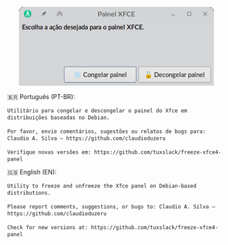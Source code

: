 
<p align="center">

  <img src="https://github.com/tuxslack/freeze-xfce4-panel/blob/bc44dea4d7bcea5d9c7452b4a3d2c2352d358196/usr/share/doc/freeze-xfce4-panel/freeze-xfce4-panel.png?raw=true" alt="freeze-xfce4-panel" />

</p>

🇧🇷 Português (PT-BR):

    Utilitário para congelar e descongelar o painel do Xfce em distribuições baseadas no Debian.

    Por favor, envie comentários, sugestões ou relatos de bugs para: Claudio A. Silva — https://github.com/claudioduzeru

    Verifique novas versões em: https://github.com/tuxslack/freeze-xfce4-panel

🇬🇧 English (EN):

    Utility to freeze and unfreeze the Xfce panel on Debian-based distributions.

    Please report comments, suggestions, or bugs to: Claudio A. Silva — https://github.com/claudioduzeru

    Check for new versions at: https://github.com/tuxslack/freeze-xfce4-panel

